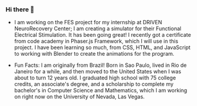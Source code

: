 ### Hi there 👋

<!--
**xbvkano/xbvkano** is a ✨ _special_ ✨ repository because its `README.md` (this file) appears on your GitHub profile.

Here are some ideas to get you started:

- 🔭 I’m currently working on ...
- 🌱 I’m currently learning ...
- 👯 I’m looking to collaborate on ...
- 🤔 I’m looking for help with ...
- 💬 Ask me about ...
- 📫 How to reach me: ...
- 😄 Pronouns: ...
- ⚡ Fun fact: ...
-->

- I am working on the FES project for my internship at DRIVEN NeuroRecovery Center; I am creating a simulator for their Functional Electrical Stimulation. It has been going great! I recently got a certificate from code academy in Phaser.js Framework, which I will use in this project. I have been learning so much, from CSS, HTML, and JavaScript to working with Blender to create the animations for the program.

- Fun Facts: I am originally from Brazil! Born in Sao Paulo, lived in Rio de Janeiro for a while, and then moved to the United States when I was about to turn 12 years old. I graduated high school with 75 college credits, an associate's degree, and a scholarship to complete my bachelor's in Computer Science and Mathematics, which I am working on right now on the University of Nevada, Las Vegas.
